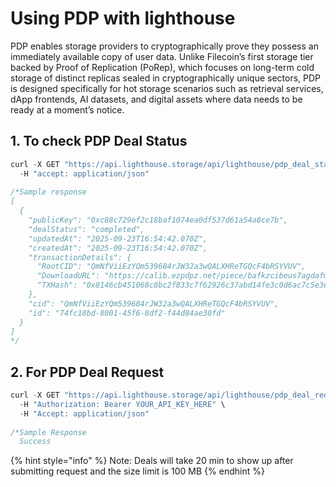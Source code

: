 # Using PDP with lighthouse

PDP enables storage providers to cryptographically prove they possess an immediately available copy of user data. Unlike Filecoin’s first storage tier backed by Proof of Replication (PoRep), which focuses on long-term cold storage of distinct replicas sealed in cryptographically unique sectors, PDP is designed specifically for hot storage scenarios such as retrieval services, dApp frontends, AI datasets, and digital assets where data needs to be ready at a moment’s notice.

## 1. To check PDP Deal Status

```javascript
curl -X GET "https://api.lighthouse.storage/api/lighthouse/pdp_deal_status?cid=QmNfViiEzYQm539684rJW32a3wQALXHReTGQcF4bRSYVUV" \
  -H "accept: application/json"
  
/*Sample response
[
  {
    "publicKey": "0xc88c729ef2c18baf1074ea0df537d61a54a8ce7b",
    "dealStatus": "completed",
    "updatedAt": "2025-09-23T16:54:42.070Z",
    "createdAt": "2025-09-23T16:54:42.070Z",
    "transactionDetails": {
      "RootCID": "QmNfViiEzYQm539684rJW32a3wQALXHReTGQcF4bRSYVUV",
      "DownloadURL": "https://calib.ezpdpz.net/piece/bafkzcibeus7agdafmfz4hqnlio6momhdhgnkeymtnb4aqjn3harbaziariqmpkfrfm",
      "TXHash": "0x8146cb451068c8bc2f833c7f62926c37abd14fe3c0d6ac7c5e3e984f2f8f329e"
    },
    "cid": "QmNfViiEzYQm539684rJW32a3wQALXHReTGQcF4bRSYVUV",
    "id": "74fc18bd-8001-45f6-8df2-f44d84ae30fd"
  }
]
*/
```

## 2. For PDP Deal Request

```javascript
curl -X GET "https://api.lighthouse.storage/api/lighthouse/pdp_deal_request?cid=QmNfViiEzYQm539684rJW32a3wQALXHReTGQcF4bRSYVUV" \
  -H "Authorization: Bearer YOUR_API_KEY_HERE" \
  -H "Accept: application/json"
  
/*Sample Response
  Success
```

{% hint style="info" %}
Note: Deals will take 20 min to show up after submitting request and the size limit is 100 MB
{% endhint %}
